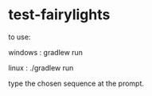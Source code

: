 # test-fairylights
to use:

windows : gradlew run

linux : ./gradlew run

type the chosen sequence at the prompt.
